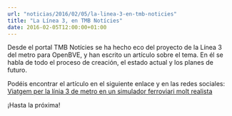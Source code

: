 ```yaml
---
url: "noticias/2016/02/05/la-linea-3-en-tmb-noticies"
title: "La Línea 3, en TMB Notícies"
date: 2016-02-05T12:00:00+01:00
---
```

Desde el portal TMB Notícies se ha hecho eco del proyecto de la Línea 3 del metro para OpenBVE, y han escrito un artículo sobre el tema. En él se habla de todo el proceso de creación, el estado actual y los planes de futuro.

Podéis encontrar el artículo en el siguiente enlace y en las redes sociales: <a href="https://noticies.tmb.cat/transport/viatgem-la-linia-3-de-metro-en-un-simulador-ferroviari-molt-realista">Viatgem per la línia 3 de metro en un simulador ferroviari molt realista</a>

¡Hasta la próxima!
